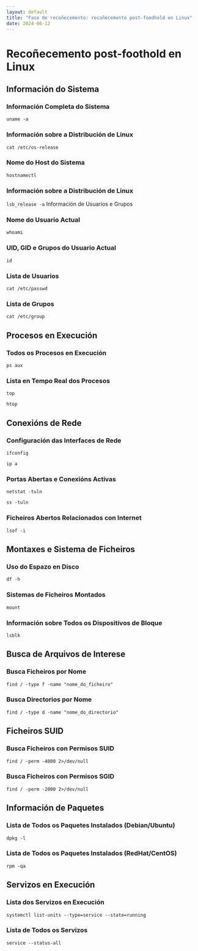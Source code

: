 ```yaml
---
layout: default
title: "Fase de recoñecemento: recoñecemento post-foodhold en Linux"
date: 2024-06-12
---
```


# Recoñecemento post-foothold en Linux

## Información do Sistema

### Información Completa do Sistema
`uname -a`

### Información sobre a Distribución de Linux
`cat /etc/os-release`

### Nome do Host do Sistema
`hostnamectl`

### Información sobre a Distribución de Linux
`lsb_release -a`
Información de Usuarios e Grupos


### Nome do Usuario Actual
`whoami`

### UID, GID e Grupos do Usuario Actual
`id`

### Lista de Usuarios
`cat /etc/passwd`

### Lista de Grupos
`cat /etc/group`

## Procesos en Execución

### Todos os Procesos en Execución
`ps aux`

### Lista en Tempo Real dos Procesos
`top`

`htop`

## Conexións de Rede


### Configuración das Interfaces de Rede
`ifconfig`

`ip a`

### Portas Abertas e Conexións Activas
`netstat -tuln`

`ss -tuln`

### Ficheiros Abertos Relacionados con Internet
`lsof -i`

## Montaxes e Sistema de Ficheiros


### Uso do Espazo en Disco
`df -h`

### Sistemas de Ficheiros Montados
`mount`

### Información sobre Todos os Dispositivos de Bloque
`lsblk`

## Busca de Arquivos de Interese


### Busca Ficheiros por Nome
`find / -type f -name "nome_do_ficheiro"`

### Busca Directorios por Nome
`find / -type d -name "nome_do_directorio"`

## Ficheiros SUID


### Busca Ficheiros con Permisos SUID
`find / -perm -4000 2>/dev/null`

### Busca Ficheiros con Permisos SGID
`find / -perm -2000 2>/dev/null`

## Información de Paquetes


### Lista de Todos os Paquetes Instalados (Debian/Ubuntu)
`dpkg -l`

### Lista de Todos os Paquetes Instalados (RedHat/CentOS)
`rpm -qa`

## Servizos en Execución


### Lista dos Servizos en Execución
`systemctl list-units --type=service --state=running`

### Lista de Todos os Servizos
`service --status-all`
